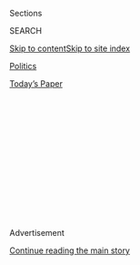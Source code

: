 <div id="app">

<div>

<div>

<div>

<div class="NYTAppHideMasthead css-1q2w90k e1suatyy0">

<div class="section css-ui9rw0 e1suatyy2">

<div class="css-eph4ug er09x8g0">

<div class="css-6n7j50">

</div>

<span class="css-1dv1kvn">Sections</span>

<div class="css-10488qs">

<span class="css-1dv1kvn">SEARCH</span>

</div>

[Skip to content](#site-content)[Skip to site
index](#site-index)

</div>

<div id="masthead-section-label" class="css-1wr3we4 eaxe0e00">

[Politics](https://www.nytimes.com/section/politics)

</div>

<div class="css-10698na e1huz5gh0">

</div>

</div>

<div id="masthead-bar-one" class="section hasLinks css-15hmgas e1csuq9d3">

<div class="css-uqyvli e1csuq9d0">

</div>

<div class="css-1uqjmks e1csuq9d1">

</div>

<div class="css-9e9ivx">

[](https://myaccount.nytimes.com/auth/login?response_type=cookie&client_id=vi)

</div>

<div class="css-1bvtpon e1csuq9d2">

[Today’s
Paper](https://www.nytimes.com/section/todayspaper)

</div>

</div>

</div>

</div>

<div data-aria-hidden="false">

<div id="site-content" data-role="main">

<div>

<div class="css-1aor85t" style="opacity:0.000000001;z-index:-1;visibility:hidden">

<div class="css-1hqnpie">

<div class="css-epjblv">

<span class="css-17xtcya">[Politics](/section/politics)</span><span class="css-x15j1o">|</span><span class="css-fwqvlz">Trump
to Nominate Patrick Shanahan as Pentagon
Chief</span>

</div>

<div class="css-k008qs">

<div class="css-1iwv8en">

<span class="css-18z7m18"></span>

<div>

</div>

</div>

<span class="css-1n6z4y">https://nyti.ms/2vMIcil</span>

<div class="css-1705lsu">

<div class="css-4xjgmj">

<div class="css-4skfbu" data-role="toolbar" data-aria-label="Social Media Share buttons, Save button, and Comments Panel with current comment count" data-testid="share-tools">

  - 
  - 
  - 
  - 
    
    <div class="css-6n7j50">
    
    </div>

  - 

</div>

</div>

</div>

</div>

</div>

</div>

<div id="NYT_TOP_BANNER_REGION" class="css-13pd83m">

</div>

<div id="top-wrapper" class="css-1sy8kpn">

<div id="top-slug" class="css-l9onyx">

Advertisement

</div>

[Continue reading the main
story](#after-top)

<div class="ad top-wrapper" style="text-align:center;height:100%;display:block;min-height:250px">

<div id="top" class="place-ad" data-position="top" data-size-key="top">

</div>

</div>

<div id="after-top">

</div>

</div>

<div id="sponsor-wrapper" class="css-1hyfx7x">

<div id="sponsor-slug" class="css-19vbshk">

Supported by

</div>

[Continue reading the main
story](#after-sponsor)

<div id="sponsor" class="ad sponsor-wrapper" style="text-align:center;height:100%;display:block">

</div>

<div id="after-sponsor">

</div>

</div>

<div class="css-1vkm6nb ehdk2mb0">

# Trump to Nominate Patrick Shanahan as Pentagon Chief

</div>

<div class="css-79elbk" data-testid="photoviewer-wrapper">

<div class="css-z3e15g" data-testid="photoviewer-wrapper-hidden">

</div>

<div class="css-1a48zt4 ehw59r15" data-testid="photoviewer-children">

![<span class="css-16f3y1r e13ogyst0" data-aria-hidden="true">The
nomination of Patrick Shanahan, the acting defense secretary, will most
likely fuel criticism among lawmakers and Defense Department
officials.</span><span class="css-cnj6d5 e1z0qqy90" itemprop="copyrightHolder"><span class="css-1ly73wi e1tej78p0">Credit...</span><span><span>Erin
Schaff/The New York
Times</span></span></span>](https://static01.nyt.com/images/2019/05/10/us/politics/10dc-shanahan/merlin_153371493_70e6cffc-083f-4fbe-91f8-71abb1b3e7bc-articleLarge.jpg?quality=75&auto=webp&disable=upscale)

</div>

</div>

<div class="css-xt80pu e12qa4dv0">

<div class="css-18e8msd">

<div class="css-vp77d3 epjyd6m0">

<div class="css-1baulvz">

By [<span class="css-1baulvz" itemprop="name">Helene
Cooper</span>](https://www.nytimes.com/by/helene-cooper) and
[<span class="css-1baulvz last-byline" itemprop="name">Thomas
Gibbons-Neff</span>](https://www.nytimes.com/by/thomas-gibbons-neff)

</div>

</div>

  - May 9,
    2019

  - 
    
    <div class="css-4xjgmj">
    
    <div class="css-d8bdto" data-role="toolbar" data-aria-label="Social Media Share buttons, Save button, and Comments Panel with current comment count" data-testid="share-tools">
    
      - 
      - 
      - 
      - 
        
        <div class="css-6n7j50">
        
        </div>
    
      - 
    
    </div>
    
    </div>

</div>

</div>

<div class="section meteredContent css-1r7ky0e" name="articleBody" itemprop="articleBody">

<div class="css-1fanzo5 StoryBodyCompanionColumn">

<div class="css-53u6y8">

WASHINGTON — President Trump will nominate Patrick M. Shanahan as his
second defense secretary, trying to cement the acting Pentagon chief
against an expected challenging battle with lawmakers and Defense
Department officials skeptical of him, White House officials said on
Thursday.

The announcement, in a tweet from Sarah Huckabee Sanders, the White
House press secretary, followed a [monthlong Pentagon ethics
investigation](https://www.nytimes.com/2019/04/25/us/politics/defense-shanahan-boeing-cleared.html?searchResultPosition=1)
that found that Mr. Shanahan, a former Boeing executive, had not acted
improperly in official meetings when discussing military contractors.

Announcing the nomination in a Twitter statement from his press
secretary, Mr. Trump eschewed the usual pomp and ceremony that comes
with putting forth his nominee to lead the country’s 1.2 million
active-duty military troops.

Ms. Sanders said that Mr. Trump intended to nominate Mr. Shanahan
because of his “outstanding service to the country and his demonstrated
ability to lead.” She trumpeted Mr. Shanahan’s dual graduate degrees, in
engineering and business administration, from the “Massachusetts
Institution of Technology.” (It is actually the Massachusetts Institute
of Technology.)

</div>

</div>

<div class="css-1fanzo5 StoryBodyCompanionColumn">

<div class="css-53u6y8">

Mr. Shanahan’s nomination will most likely fuel criticism among
lawmakers and Defense Department officials who believe he does not have
enough foreign policy experience to run the largest bureaucracy in the
American government, one that oversees national security issues around
the world.

Until December, Mr. Shanahan was a little-known Pentagon official who
had previously worked at Boeing and had served as the deputy defense
secretary since the start of the Trump administration. That changed when
Defense Secretary Jim Mattis [stepped
down](https://www.nytimes.com/2018/12/20/us/politics/jim-mattis-defense-secretary-trump.html)
in protest of Mr. Trump’s policies — including the president’s surprise
announcement that American troops [would withdraw from
Syria](https://www.nytimes.com/2018/12/19/us/politics/trump-syria-turkey-troop-withdrawal.html).

By contrast, Mr. Shanahan [has held the line for Mr.
Trump](https://www.nytimes.com/2019/02/26/us/politics/patrick-shanahan-trump.html).

As the deputy defense secretary, Mr. Shanahan made clear that “we are
not the Department of No,” as he told officials after the Trump
administration announced plans to create a stand-alone Space Force at
the Pentagon. It has since been moved to the oversight of the Air Force.

Mr. Shanahan has also steadfastly supported Mr. Trump’s policy to build
a wall along the Mexican border, as well as the continued deployment of
thousands of American troops there.

In February, Senator James M. Inhofe, Republican of Oklahoma and the
chairman of the Armed Services Committee, said he believed Mr. Shanahan
did not have the “humility” of Mr. Mattis, though he did not elaborate.
But in an [April 17
interview](https://foreignpolicy.com/2019/04/17/the-trials-of-patrick-shanahan-acting-defense-secretary-pentagon-trump-mattis-china-turkey/)
with Foreign Policy magazine, Mr. Inhofe said he would welcome Mr.
Shanahan’s nomination after the Pentagon’s ethics investigation had
concluded.

</div>

</div>

<div class="css-1fanzo5 StoryBodyCompanionColumn">

<div class="css-53u6y8">

Senators have also pressed Mr. Shanahan to explain Mr. Trump’s move to
take billions of dollars from the Defense Department for a border wall,
as well as the Pentagon’s decision to push for weaker standards on
chemicals in drinking water.

The Pentagon’s proposed $718 billion budget for the 2020 fiscal year is
geared toward combating threats from Russia and China and modernizing a
military that has long focused on counterinsurgency conflicts.

Before he was nominated as deputy defense secretary in 2017, Mr.
Shanahan had spent 30 years in commercial aviation and business at
Boeing. He had hoped to bring his reputation as a corporate problem
solver — including helping to introduce the 787 Dreamliner — to the
Defense Department.

His nomination had been pending during the ethics investigation and
after a second deadly crash in five months of a Boeing commercial jet
that [raised
questions](https://www.nytimes.com/2019/03/26/us/politics/boeing-faa.html)
about the manufacturer’s close relationships with federal officials.

Mr. Shanahan had managed to dodge being directly tied to the fallout
after the two Boeing 737 Max 8 jets crashed — [in March in
Ethiopia](https://www.nytimes.com/2019/04/04/world/asia/ethiopia-crash-boeing.html?module=inline)
and [in October off the Indonesian
coast](https://www.nytimes.com/2019/02/03/world/asia/lion-air-plane-crash-pilots.html?module=inline).
And no Dreamliners have failed like those planes.

The inspector general’s report, released last month, cleared Mr.
Shanahan of impropriety but also cited numerous meetings at the Pentagon
during which Defense Department officials said he had promoted his
experiences solving production problems on the Dreamliner as techniques
that should be copied by the government.

Mr. Shanahan is well known for playing a key role in rescuing the
Dreamliner during his career at Boeing when [delays and cost
overruns](https://www.nytimes.com/2017/04/01/business/patrick-shanahan-pentagon-nominee.html?module=inline)
threatened the future of that project.

</div>

</div>

<div class="css-1fanzo5 StoryBodyCompanionColumn">

<div class="css-53u6y8">

The praise could come back to hurt him: Boeing’s plant in North
Charleston, S.C., where the Dreamliner is built, has been [plagued by
employee
complaints](https://www.nytimes.com/2019/04/20/business/boeing-dreamliner-production-problems.html?module=inline)
about safety issues on the plane stemming from the rapid pace that was
pushed by management to meet quotas.

Two weeks ago, Senator Jack Reed of Rhode Island, the top Democrat on
the Armed Services Committee, said the ethics investigation “shows the
wide swath of national security matters that Acting Secretary Shanahan
is barred from, which strikes me as something the Senate needs to
consider.”

</div>

</div>

</div>

<div>

</div>

<div>

</div>

<div>

</div>

<div>

<div id="bottom-wrapper" class="css-1ede5it">

<div id="bottom-slug" class="css-l9onyx">

Advertisement

</div>

[Continue reading the main
story](#after-bottom)

<div id="bottom" class="ad bottom-wrapper" style="text-align:center;height:100%;display:block;min-height:90px">

</div>

<div id="after-bottom">

</div>

</div>

</div>

</div>

</div>

## Site Index

<div>

</div>

## Site Information Navigation

  - [© <span>2020</span> <span>The New York Times
    Company</span>](https://help.nytimes.com/hc/en-us/articles/115014792127-Copyright-notice)

<!-- end list -->

  - [NYTCo](https://www.nytco.com/)
  - [Contact
    Us](https://help.nytimes.com/hc/en-us/articles/115015385887-Contact-Us)
  - [Work with us](https://www.nytco.com/careers/)
  - [Advertise](https://nytmediakit.com/)
  - [T Brand Studio](http://www.tbrandstudio.com/)
  - [Your Ad
    Choices](https://www.nytimes.com/privacy/cookie-policy#how-do-i-manage-trackers)
  - [Privacy](https://www.nytimes.com/privacy)
  - [Terms of
    Service](https://help.nytimes.com/hc/en-us/articles/115014893428-Terms-of-service)
  - [Terms of
    Sale](https://help.nytimes.com/hc/en-us/articles/115014893968-Terms-of-sale)
  - [Site
    Map](https://spiderbites.nytimes.com)
  - [Help](https://help.nytimes.com/hc/en-us)
  - [Subscriptions](https://www.nytimes.com/subscription?campaignId=37WXW)

</div>

</div>

</div>

</div>
